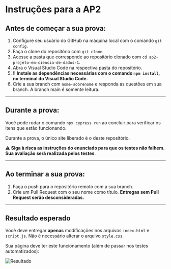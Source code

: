 # Instruções para a AP2

## Antes de começar a sua prova:

1. Configure seu usuário do GitHub na máquina local com o comando `git config`.
2. Faça o clone do repositório com `git clone`.
3. Acesse a pasta que corresponde ao repositório clonado com `cd ap2-projeto-em-ciencia-de-dados-1`.
4. Abra o Visual Studio Code na respectiva pasta do repositório.
5. ‼️ **Instale as dependências necessárias com o comando `npm install`, no terminal do Visual Studio Code.**
6. Crie a sua branch com `nome-sobrenome` e responda as questões em sua branch. A branch main é somente leitura.

<hr>

## Durante a prova:

Você pode rodar o comando `npx cypress run` ao concluir para verificar os itens que estão funcionando.

Durante a prova, o único site liberado é o deste repositório.

⚠️ **Siga à risca as instruções do enunciado para que os testes não falhem. Sua avaliação será realizada pelos testes**.

<hr>

## Ao terminar a sua prova:

1. Faça o push para o repositório remoto com a sua branch.
2. Crie um Pull Request com o seu nome como título. **Entregas sem Pull Request serão desconsideradas.**

<hr>

## Resultado esperado

Você deve entregar **apenas** modificações nos arquivos `index.html` e `script.js`. Não é necessário alterar o arquivo `style.css`.

Sua página deve ter este funcionamento (além de passar nos testes automatizados):

![Resultado](./img/demo.gif)
